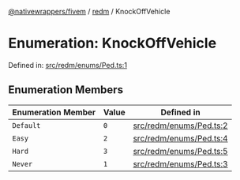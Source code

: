 [@nativewrappers/fivem](../../README.md) / [redm](../README.md) / KnockOffVehicle

# Enumeration: KnockOffVehicle

Defined in: [src/redm/enums/Ped.ts:1](https://github.com/nativewrappers/nativewrappers/blob/ef9379993d0b7126700360ea0bc0e228bd354e81/src/redm/enums/Ped.ts#L1)

## Enumeration Members

| Enumeration Member | Value | Defined in |
| ------ | ------ | ------ |
| <a id="default"></a> `Default` | `0` | [src/redm/enums/Ped.ts:2](https://github.com/nativewrappers/nativewrappers/blob/ef9379993d0b7126700360ea0bc0e228bd354e81/src/redm/enums/Ped.ts#L2) |
| <a id="easy"></a> `Easy` | `2` | [src/redm/enums/Ped.ts:4](https://github.com/nativewrappers/nativewrappers/blob/ef9379993d0b7126700360ea0bc0e228bd354e81/src/redm/enums/Ped.ts#L4) |
| <a id="hard"></a> `Hard` | `3` | [src/redm/enums/Ped.ts:5](https://github.com/nativewrappers/nativewrappers/blob/ef9379993d0b7126700360ea0bc0e228bd354e81/src/redm/enums/Ped.ts#L5) |
| <a id="never"></a> `Never` | `1` | [src/redm/enums/Ped.ts:3](https://github.com/nativewrappers/nativewrappers/blob/ef9379993d0b7126700360ea0bc0e228bd354e81/src/redm/enums/Ped.ts#L3) |
